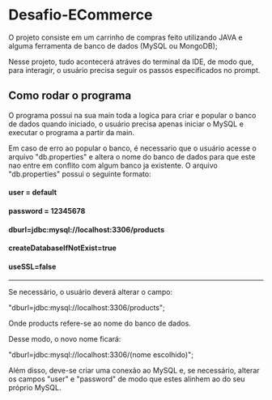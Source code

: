# Desafio-ECommerce

O projeto consiste em um carrinho de compras feito utilizando JAVA e alguma ferramenta de banco de dados (MySQL ou MongoDB);

Nesse projeto, tudo acontecerá atráves do terminal da IDE, de modo que, para interagir, o usuário precisa seguir os passos especificados no prompt.

## Como rodar o programa

O programa possui na sua main toda a logica para criar e popular o banco de dados quando iniciado, o usuário precisa apenas iniciar o MySQL e executar o programa a partir da main.

Em caso de erro ao popular o banco, é necessario que o usuário acesse o arquivo "db.properties" e altera o nome do banco de dados para que este nao entre em conflito com algum banco ja existente.
O arquivo "db.properties" possui o seguinte formato:

#### user = default

#### password = 12345678

#### dburl=jdbc:mysql://localhost:3306/products

#### createDatabaseIfNotExist=true

#### useSSL=false 
---------------------------------------------------------------------------

Se necessário, o usuário deverá alterar o campo: 

"dburl=jdbc:mysql://localhost:3306/products"; 

Onde products refere-se ao nome do banco de dados.

Desse modo, o novo nome ficará: 

"dburl=jdbc:mysql://localhost:3306/(nome escolhido)";

Além disso, deve-se criar uma conexão ao MySQL e, se necessário, alterar os campos "user" e "password" de modo que estes alinhem ao do seu próprio MySQL.
